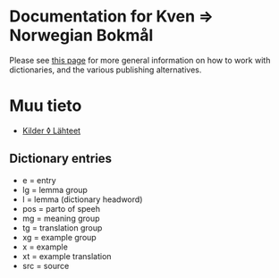 # Documentation for Kven ⇒ Norwegian Bokmål

Please see [this page](https://giellalt.github.io/dicts/dicts.html) for more general information on how to work with dictionaries, and the various publishing alternatives.

# Muu tieto

- [Kilder ◊ Lähteet](sources.md)


## Dictionary entries


* e = entry
* lg = lemma group
* l = lemma (dictionary headword)
* pos = parto of speeh
* mg = meaning group
* tg = translation group
* xg = example group
* x = example
* xt = example translation
* src = source